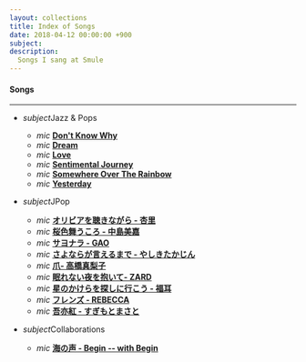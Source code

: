 ```yaml
---
layout: collections
title: Index of Songs 
date: 2018-04-12 00:00:00 +900
subject: 
description:
  Songs I sang at Smule
---
```

<!-- Articles' posts section -->
<div class="section">
  <h4> Songs</h4>
  <hr>
  <div class="row">
    <div class="col s12 m6">
        <ul class="collapsible" data-collapsible="accordion">
            <li>
                <div class="collapsible-header"><i class="material-icons">subject</i>Jazz & Pops</div>
                <div class="collapsible-body">
                  <ul>
                    <li class="collection-item">
                      <i class="material-icons">mic</i>
                        <a href="https://www.smule.com/recording/norah-jones-dont-know-why-acoustic/1440498072_2129374040">
                        <b>Don't Know Why</b></a>
                    </li>
                    <li class="collection-item">
                      <i class="material-icons">mic</i>
                        <a href="https://www.smule.com/recording/michael-buble-dream/1440498072_2060773019">
                        <b>Dream</b></a>
                    </li>
                    <li class="collection-item">
                      <i class="material-icons">mic</i>
                        <a href="https://www.smule.com/recording/nat-king-cole-l-o-v-e-love-full-jazzy-accoustic-hq/1440498072_2148172085">
                        <b>Love</b></a>
                    </li>
                    <li class="collection-item">
                      <i class="material-icons">mic</i>
                        <a href="https://www.smule.com/recording/doris-day-sentimental-journey/1440498072_2044619252">
                        <b>Sentimental Journey</b></a>
                    </li>
                    <li class="collection-item">
                      <i class="material-icons">mic</i>
                        <a href="https://www.smule.com/recording/judy-garland-somewhere-over-the-rainbow-lullaby/1440498072_1972323165">
                        <b>Somewhere Over The Rainbow</b></a>
                    </li>
                    <li class="collection-item">
                      <i class="material-icons">mic</i>
                        <a href="https://www.smule.com/recording/the-beatles-yesterday-piano/1440498072_2227186060">
                        <b>Yesterday</b></a>
                    </li>
                  </ul>
                </div>    
            </li>
        </ul>
    </div>
    <div class="col s12 m6">
        <ul class="collapsible" data-collapsible="accordion">
            <li>
                <div class="collapsible-header"><i class="material-icons">subject</i>JPop</div>
                <div class="collapsible-body">
                  <ul>
                    <li class="collection-item">
                      <i class="material-icons">mic</i>
                        <a href="https://www.smule.com/recording/%E6%9D%8F%E9%87%8C-%E5%B0%BE%E5%B4%8E%E4%BA%9C%E7%BE%8E-%E3%82%AA%E3%83%AA%E3%83%93%E3%82%A2%E3%82%92%E8%81%B4%E3%81%8D%E3%81%AA%E3%81%8C%E3%82%89-acoustic-guitar-ver-%E6%9D%8F%E9%87%8C/1440498072_1851324221">
                        <b>オリビアを聴きながら - 杏里</b></a>
                    </li>
                    <li class="collection-item">
                      <i class="material-icons">mic</i>
                        <a href="https://www.smule.com/recording/%E4%B8%AD%E5%B3%B6%E7%BE%8E%E5%98%89-%E6%A1%9C%E8%89%B2%E8%88%9E%E3%81%86%E3%81%93%E3%82%8D-inst/1440498072_2139975426">
                        <b>桜色舞うころ - 中島美嘉</b></a>
                    </li>
                    <li class="collection-item">
                      <i class="material-icons">mic</i>
                        <a href="https://www.smule.com/recording/gao-fumi-s-3-sound-mix-ver-%E3%82%B5%E3%83%A8%E3%83%8A%E3%83%A9-gao-fumi-s-3-sound-mix-ver/1440498072_2191055429">
                        <b>サヨナラ - GAO</b></a>
                    </li>
                    <li class="collection-item">
                      <i class="material-icons">mic</i>
                        <a href="https://www.smule.com/recording/%E3%82%84%E3%81%97%E3%81%8D%E3%81%9F%E3%81%8B%E3%81%98%E3%82%93-%E3%81%95%E3%82%88%E3%81%AA%E3%82%89%E3%81%8C%E8%A8%80%E3%81%88%E3%82%8B%E3%81%BE%E3%81%A7-%E5%8E%9F%E6%9B%B2/1440498072_1901486081">
                        <b>さよならが言えるまで - やしきたかじん</b></a>
                    </li>
                    <li class="collection-item">
                      <i class="material-icons">mic</i>
                        <a href="https://www.smule.com/recording/%E9%AB%98%E6%A9%8B%E7%9C%9F%E6%A2%A8%E5%AD%90-%E7%88%AA-%E3%81%A4%E3%82%81/1440498072_1800052096">
                        <b>爪- 高橋真梨子</b></a>
                    </li>
                    <li class="collection-item">
                      <i class="material-icons">mic</i>
                        <a href="https://www.smule.com/recording/zard-%E7%9C%A0%E3%82%8C%E3%81%AA%E3%81%84%E5%A4%9C%E3%82%92%E6%8A%B1%E3%81%84%E3%81%A6-%E5%8E%9F%E6%9B%B2-inst-zard/1440498072_2197534975">
                        <b>眠れない夜を抱いて- ZARD</b></a>
                    </li>
                    <li class="collection-item">
                      <i class="material-icons">mic</i>
                        <a href="https://www.smule.com/recording/%E7%A6%8F%E8%80%B3-%E3%82%A2%E3%82%B3%E3%83%BC%E3%82%B9%E3%83%86%E3%82%A3%E3%83%83%E3%82%AF-%E6%98%9F%E3%81%AE%E3%81%8B%E3%81%91%E3%82%89%E3%82%92%E6%8E%A2%E3%81%97%E3%81%AB%E8%A1%8C%E3%81%93%E3%81%86again-%E7%A6%8F%E8%80%B3-mazkt/1440498072_1989769053">
                        <b>星のかけらを探しに行こう - 福耳</b></a>
                    </li>
                    <li class="collection-item">
                      <i class="material-icons">mic</i>
                        <a href="https://www.smule.com/recording/%E3%83%AC%E3%83%99%E3%83%83%E3%82%AB-%E3%83%95%E3%83%AC%E3%83%B3%E3%82%BA-%E5%8E%9F%E6%9B%B2-inst-rebecca/1440498072_2191186701">
                        <b>フレンズ - REBECCA</b></a>
                    </li>
                    <li class="collection-item">
                      <i class="material-icons">mic</i>
                        <a href="https://www.smule.com/recording/%E3%81%99%E3%81%8E%E3%82%82%E3%81%A8%E3%81%BE%E3%81%95%E3%81%A8-%E5%90%BE%E4%BA%A6%E7%B4%85/1440498072_2198566319">
                        <b>吾亦紅 - すぎもとまさと</b></a>
                    </li>
                  </ul>
                </div>    
            </li>
        </ul>
    </div>
  </div>

  <div class="row">
      <div class="col s12 m6">
          <ul class="collapsible" data-collapsible="accordion">
              <li>
                <div class="collapsible-header"><i class="material-icons">subject</i>Collaborations</div>
                <div class="collapsible-body">
                    <ul>
                      <li class="collection-item">
                        <i class="material-icons">mic</i>
                        <a href="https://www.smule.com/recording/begin-%E6%B5%B7%E3%81%AE%E5%A3%B0/460209828_1769158154">
                        <b>海の声 - Begin -- with Begin</b></a>
                      </li>
                    </ul>
                </div>
              </li>
          </ul>
      </div>
  </div>

</div><!-- /session -->